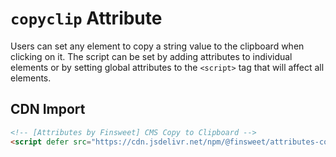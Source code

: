 # `copyclip` Attribute

Users can set any element to copy a string value to the clipboard when clicking on it. The script can be set by adding attributes to individual elements or by setting global attributes to the `<script>` tag that will affect all elements.

## CDN Import

```html
<!-- [Attributes by Finsweet] CMS Copy to Clipboard -->
<script defer src="https://cdn.jsdelivr.net/npm/@finsweet/attributes-copyclip@1/copyclip.js"></script>
```
